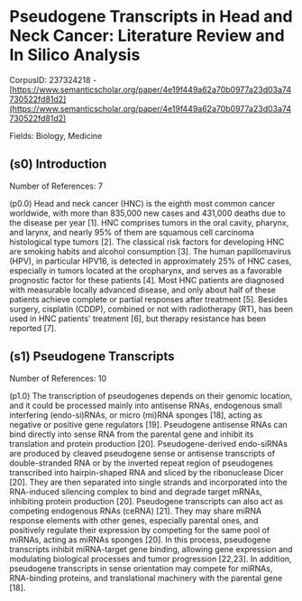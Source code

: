 # Pseudogene Transcripts in Head and Neck Cancer: Literature Review and In Silico Analysis

CorpusID: 237324218 - [https://www.semanticscholar.org/paper/4e19f449a62a70b0977a23d03a74730522fd81d2](https://www.semanticscholar.org/paper/4e19f449a62a70b0977a23d03a74730522fd81d2)

Fields: Biology, Medicine

## (s0) Introduction
Number of References: 7

(p0.0) Head and neck cancer (HNC) is the eighth most common cancer worldwide, with more than 835,000 new cases and 431,000 deaths due to the disease per year [1]. HNC comprises tumors in the oral cavity, pharynx, and larynx, and nearly 95% of them are squamous cell carcinoma histological type tumors [2]. The classical risk factors for developing HNC are smoking habits and alcohol consumption [3]. The human papillomavirus (HPV), in particular HPV16, is detected in approximately 25% of HNC cases, especially in tumors located at the oropharynx, and serves as a favorable prognostic factor for these patients [4]. Most HNC patients are diagnosed with measurable locally advanced disease, and only about half of these patients achieve complete or partial responses after treatment [5]. Besides surgery, cisplatin (CDDP), combined or not with radiotherapy (RT), has been used in HNC patients' treatment [6], but therapy resistance has been reported [7].
## (s1) Pseudogene Transcripts
Number of References: 10

(p1.0) The transcription of pseudogenes depends on their genomic location, and it could be processed mainly into antisense RNAs, endogenous small interfering (endo-si)RNAs, or micro (mi)RNA sponges [18], acting as negative or positive gene regulators [19]. Pseudogene antisense RNAs can bind directly into sense RNA from the parental gene and inhibit its translation and protein production [20]. Pseudogene-derived endo-siRNAs are produced by cleaved pseudogene sense or antisense transcripts of double-stranded RNA or by the inverted repeat region of pseudogenes transcribed into hairpin-shaped RNA and sliced by the ribonuclease Dicer [20]. They are then separated into single strands and incorporated into the RNA-induced silencing complex to bind and degrade target mRNAs, inhibiting protein production [20]. Pseudogene transcripts can also act as competing endogenous RNAs (ceRNA) [21]. They may share miRNA response elements with other genes, especially parental ones, and positively regulate their expression by competing for the same pool of miRNAs, acting as miRNAs sponges [20]. In this process, pseudogene transcripts inhibit miRNA-target gene binding, allowing gene expression and modulating biological processes and tumor progression [22,23]. In addition, pseudogene transcripts in sense orientation may compete for miRNAs, RNA-binding proteins, and translational machinery with the parental gene [18].
